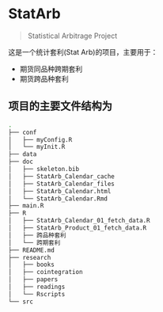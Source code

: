 # StatArb

> Statistical Arbitrage Project

这是一个统计套利(Stat Arb)的项目，主要用于：

- 期货同品种跨期套利
- 期货跨品种套利

## 项目的主要文件结构为

```bash
.
├── conf
│   ├── myConfig.R
│   └── myInit.R
├── data
├── doc
│   ├── skeleton.bib
│   ├── StatArb_Calendar_cache
│   ├── StatArb_Calendar_files
│   ├── StatArb_Calendar.html
│   └── StatArb_Calendar.Rmd
├── main.R
├── R
│   ├── StatArb_Calendar_01_fetch_data.R
│   ├── StatArb_Product_01_fetch_data.R
│   ├── 跨品种套利
│   └── 跨期套利
├── README.md
├── research
│   ├── books
│   ├── cointegration
│   ├── papers
│   ├── readings
│   └── Rscripts
└── src
```

